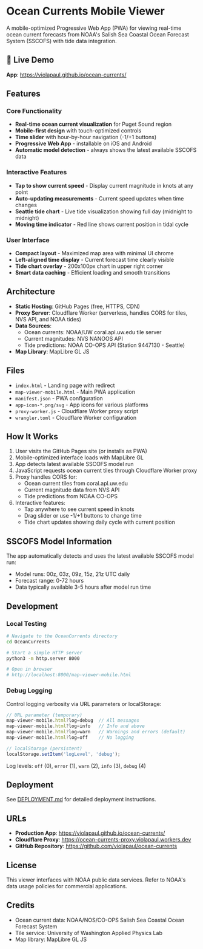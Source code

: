 # Ocean Currents Mobile Viewer

A mobile-optimized Progressive Web App (PWA) for viewing real-time ocean current forecasts from NOAA's Salish Sea Coastal Ocean Forecast System (SSCOFS) with tide data integration.

## 🌊 Live Demo

**App**: https://violapaul.github.io/ocean-currents/

## Features

### Core Functionality
- **Real-time ocean current visualization** for Puget Sound region
- **Mobile-first design** with touch-optimized controls
- **Time slider** with hour-by-hour navigation (-1/+1 buttons)
- **Progressive Web App** - installable on iOS and Android
- **Automatic model detection** - always shows the latest available SSCOFS data

### Interactive Features
- **Tap to show current speed** - Display current magnitude in knots at any point
- **Auto-updating measurements** - Current speed updates when time changes
- **Seattle tide chart** - Live tide visualization showing full day (midnight to midnight)
- **Moving time indicator** - Red line shows current position in tidal cycle

### User Interface
- **Compact layout** - Maximized map area with minimal UI chrome
- **Left-aligned time display** - Current forecast time clearly visible
- **Tide chart overlay** - 200x100px chart in upper right corner
- **Smart data caching** - Efficient loading and smooth transitions

## Architecture

- **Static Hosting**: GitHub Pages (free, HTTPS, CDN)
- **Proxy Server**: Cloudflare Worker (serverless, handles CORS for tiles, NVS API, and NOAA tides)
- **Data Sources**: 
  - Ocean currents: NOAA/UW coral.apl.uw.edu tile server
  - Current magnitudes: NVS NANOOS API
  - Tide predictions: NOAA CO-OPS API (Station 9447130 - Seattle)
- **Map Library**: MapLibre GL JS

## Files

- `index.html` - Landing page with redirect
- `map-viewer-mobile.html` - Main PWA application
- `manifest.json` - PWA configuration
- `app-icon-*.png/svg` - App icons for various platforms
- `proxy-worker.js` - Cloudflare Worker proxy script
- `wrangler.toml` - Cloudflare Worker configuration

## How It Works

1. User visits the GitHub Pages site (or installs as PWA)
2. Mobile-optimized interface loads with MapLibre GL
3. App detects latest available SSCOFS model run
4. JavaScript requests ocean current tiles through Cloudflare Worker proxy
5. Proxy handles CORS for:
   - Ocean current tiles from coral.apl.uw.edu
   - Current magnitude data from NVS API
   - Tide predictions from NOAA CO-OPS
6. Interactive features:
   - Tap anywhere to see current speed in knots
   - Drag slider or use -1/+1 buttons to change time
   - Tide chart updates showing daily cycle with current position

## SSCOFS Model Information

The app automatically detects and uses the latest available SSCOFS model run:
- Model runs: 00z, 03z, 09z, 15z, 21z UTC daily
- Forecast range: 0-72 hours
- Data typically available 3-5 hours after model run time

## Development

### Local Testing

```bash
# Navigate to the OceanCurrents directory
cd OceanCurrents

# Start a simple HTTP server
python3 -m http.server 8000

# Open in browser
# http://localhost:8000/map-viewer-mobile.html
```

### Debug Logging

Control logging verbosity via URL parameters or localStorage:

```javascript
// URL parameter (temporary)
map-viewer-mobile.html?log=debug  // All messages
map-viewer-mobile.html?log=info   // Info and above
map-viewer-mobile.html?log=warn   // Warnings and errors (default)
map-viewer-mobile.html?log=off    // No logging

// localStorage (persistent)
localStorage.setItem('logLevel', 'debug');
```

Log levels: `off` (0), `error` (1), `warn` (2), `info` (3), `debug` (4)

## Deployment

See [DEPLOYMENT.md](DEPLOYMENT.md) for detailed deployment instructions.

## URLs

- **Production App**: https://violapaul.github.io/ocean-currents/
- **Cloudflare Proxy**: https://ocean-currents-proxy.violapaul.workers.dev
- **GitHub Repository**: https://github.com/violapaul/ocean-currents

## License

This viewer interfaces with NOAA public data services. Refer to NOAA's data usage policies for commercial applications.

## Credits

- Ocean current data: NOAA/NOS/CO-OPS Salish Sea Coastal Ocean Forecast System
- Tile service: University of Washington Applied Physics Lab
- Map library: MapLibre GL JS